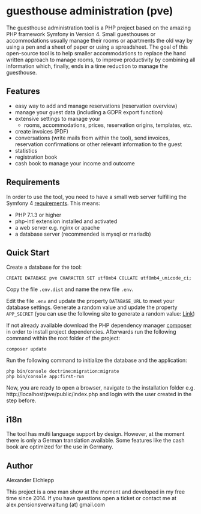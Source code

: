 
# guesthouse administration (pve)

The guesthouse administration tool is a PHP project based on the amazing PHP framework Symfony in Version 4.
Small guesthouses or accommodations usually manage their rooms or apartments the old way by using a pen and a sheet of paper or using a spreadsheet. The goal of this open-source tool is to help smaller accommodations to replace the hand written approach to manage rooms, to improve productivity by combining all information which, finally, ends in a time reduction to manage the guesthouse.


## Features

 - easy way to add and manage reservations (reservation overview)
 - manage your guest data (including a GDPR export function)
 - extensive settings to manage your
	 - rooms, accommodations, prices, reservation origins, templates, etc.
 - create invoices (PDF)
 - conversations (write mails from within the tool), send invoices, reservation confirmations or other relevant information to the guest
 - statistics
 - registration book
 - cash book to manage your income and outcome

## Requirements

In order to use the tool, you need to have a small web server fulfilling the Symfony 4 [requirements](https://symfony.com/doc/current/reference/requirements.html). This means:

 - PHP 7.1.3 or higher
 - php-intl extension installed and activated
 - a web server e.g. nginx or apache
 - a database server (recommended is mysql or mariadb)

## Quick Start

Create a database for the tool:

    CREATE DATABASE pve CHARACTER SET utf8mb4 COLLATE utf8mb4_unicode_ci;

 Copy the file `.env.dist` and name the new file `.env`.

Edit the file `.env` and update the property `DATABASE_URL` to meet your database settings.
Generate a random value and update the property `APP_SECRET` (you can use the following site to generate a random value: [Link](http://nux.net/secret))

If not already available download the PHP dependency manager [composer](https://getcomposer.org/download/) in order to install project dependencies. Afterwards run the following command within the root folder of the project:

    composer update

Run the following command to initialize the database and the application:

    php bin/console doctrine:migration:migrate
    php bin/console app:first-run

Now, you are ready to open a browser, navigate to the installation folder e.g. 
http://localhost/pve/public/index.php
and login with the user created in the step before.

## i18n

The tool has multi language support by design. However, at the moment there is only a German translation available. Some features like the cash book are optimized for the use in Germany.

## Author

Alexander Elchlepp

This project is a one man show at the moment and developed in my free time since 2014. If you have questions open a ticket or contact me at alex.pensionsverwaltung (at) gmail.com

